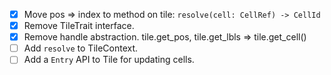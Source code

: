 - [x] Move pos => index to method on tile: `resolve(cell: CellRef) -> CellId`
- [x] Remove TileTrait interface.
- [x] Remove handle abstraction. tile.get_pos, tile.get_lbls => tile.get_cell()
- [ ] Add `resolve` to TileContext.
- [ ] Add a `Entry` API to Tile for updating cells.
